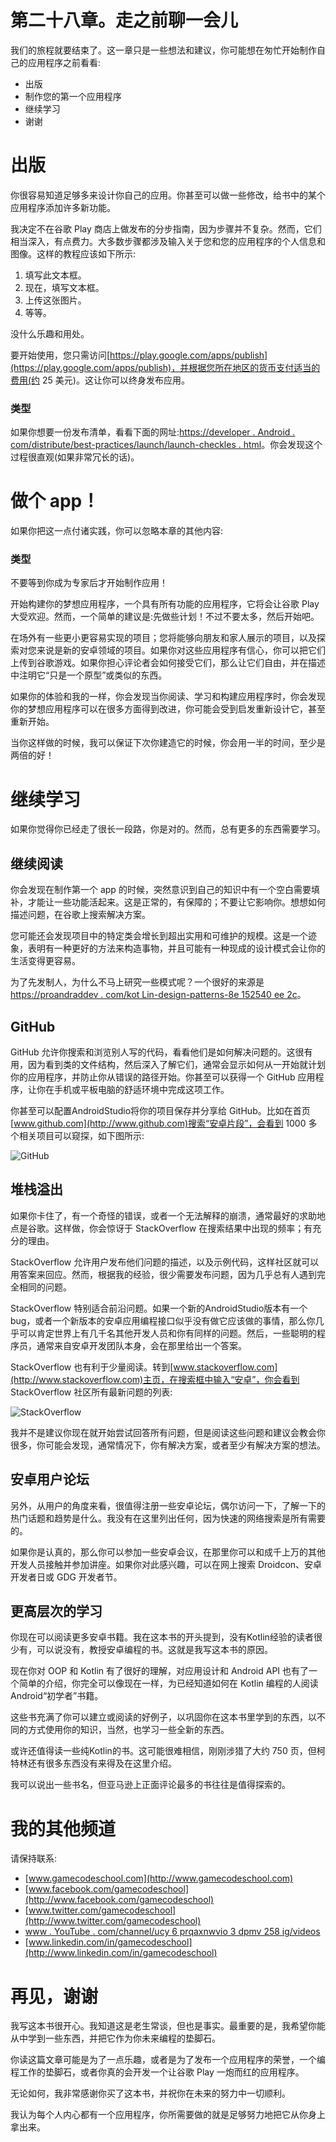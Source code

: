 # 第二十八章。走之前聊一会儿

我们的旅程就要结束了。这一章只是一些想法和建议，你可能想在匆忙开始制作自己的应用程序之前看看:

*   出版
*   制作您的第一个应用程序
*   继续学习
*   谢谢

# 出版

你很容易知道足够多来设计你自己的应用。你甚至可以做一些修改，给书中的某个应用程序添加许多新功能。

我决定不在谷歌 Play 商店上做发布的分步指南，因为步骤并不复杂。然而，它们相当深入，有点费力。大多数步骤都涉及输入关于您和您的应用程序的个人信息和图像。这样的教程应该如下所示:

1.  填写此文本框。
2.  现在，填写文本框。
3.  上传这张图片。
4.  等等。

没什么乐趣和用处。

要开始使用，您只需访问[https://play.google.com/apps/publish](https://play.google.com/apps/publish)，并根据您所在地区的货币支付适当的费用(约 25 美元)。这让你可以终身发布应用。

### 类型

如果你想要一份发布清单，看看下面的网址:[https://developer . Android . com/distribute/best-practices/launch/launch-checkles . html](https://developer.android.com/distribute/best-practices/launch/launch-checklist.html)。你会发现这个过程很直观(如果非常冗长的话)。

# 做个 app！

如果你把这一点付诸实践，你可以忽略本章的其他内容:

### 类型

不要等到你成为专家后才开始制作应用！

开始构建你的梦想应用程序，一个具有所有功能的应用程序，它将会让谷歌 Play 大受欢迎。然而，一个简单的建议是:先做些计划！不过不要太多，然后开始吧。

在场外有一些更小更容易实现的项目；您将能够向朋友和家人展示的项目，以及探索对您来说是新的安卓领域的项目。如果你对这些应用程序有信心，你可以把它们上传到谷歌游戏。如果你担心评论者会如何接受它们，那么让它们自由，并在描述中注明它“只是一个原型”或类似的东西。

如果你的体验和我的一样，你会发现当你阅读、学习和构建应用程序时，你会发现你的梦想应用程序可以在很多方面得到改进，你可能会受到启发重新设计它，甚至重新开始。

当你这样做的时候，我可以保证下次你建造它的时候，你会用一半的时间，至少是两倍的好！

# 继续学习

如果你觉得你已经走了很长一段路，你是对的。然而，总有更多的东西需要学习。

## 继续阅读

你会发现在制作第一个 app 的时候，突然意识到自己的知识中有一个空白需要填补，才能让一些功能活起来。这是正常的，有保障的；不要让它影响你。想想如何描述问题，在谷歌上搜索解决方案。

您可能还会发现项目中的特定类会增长到超出实用和可维护的规模。这是一个迹象，表明有一种更好的方法来构造事物，并且可能有一种现成的设计模式会让你的生活变得更容易。

为了先发制人，为什么不马上研究一些模式呢？一个很好的来源是[https://proandraddev . com/kot Lin-design-patterns-8e 152540 ee 2c](https://proandroiddev.com/kotlin-design-patterns-8e152540ee2c)。

## GitHub

GitHub 允许你搜索和浏览别人写的代码，看看他们是如何解决问题的。这很有用，因为看到类的文件结构，然后深入了解它们，通常会显示如何从一开始就计划你的应用程序，并防止你从错误的路径开始。你甚至可以获得一个 GitHub 应用程序，让你在手机或平板电脑的舒适环境中完成这项工作。

你甚至可以配置AndroidStudio将你的项目保存并分享给 GitHub。比如在首页[www.github.com](http://www.github.com)搜索“安卓片段”，会看到 1000 多个相关项目可以窥探，如下图所示:

![GitHub](img/B12806_28_01.jpg)

## 堆栈溢出

如果你卡住了，有一个奇怪的错误，或者一个无法解释的崩溃，通常最好的求助地点是谷歌。这样做，你会惊讶于 StackOverflow 在搜索结果中出现的频率；有充分的理由。

StackOverflow 允许用户发布他们问题的描述，以及示例代码，这样社区就可以用答案来回应。然而，根据我的经验，很少需要发布问题，因为几乎总有人遇到完全相同的问题。

StackOverflow 特别适合前沿问题。如果一个新的AndroidStudio版本有一个 bug，或者一个新版本的安卓应用编程接口似乎没有做它应该做的事情，那么你几乎可以肯定世界上有几千名其他开发人员和你有同样的问题。然后，一些聪明的程序员，通常来自安卓开发团队本身，会在那里给出一个答案。

StackOverflow 也有利于少量阅读。转到[www.stackoverflow.com](http://www.stackoverflow.com)主页，在搜索框中输入“安卓”，你会看到 StackOverflow 社区所有最新问题的列表:

![StackOverflow](img/B12806_28_02.jpg)

我并不是建议你现在就开始尝试回答所有问题，但是阅读这些问题和建议会教会你很多，你可能会发现，通常情况下，你有解决方案，或者至少有解决方案的想法。

## 安卓用户论坛

另外，从用户的角度来看，很值得注册一些安卓论坛，偶尔访问一下，了解一下的热门话题和趋势是什么。我没有在这里列出任何，因为快速的网络搜索是所有需要的。

如果你是认真的，那么你可以参加一些安卓会议，在那里你可以和成千上万的其他开发人员接触并参加讲座。如果你对此感兴趣，可以在网上搜索 Droidcon、安卓开发者日或 GDG 开发者节。

## 更高层次的学习

你现在可以阅读更多安卓书籍。我在这本书的开头提到，没有Kotlin经验的读者很少有，可以说没有，教授安卓编程的书。这就是我写这本书的原因。

现在你对 OOP 和 Kotlin 有了很好的理解，对应用设计和 Android API 也有了一个简单的介绍，你完全可以像现在一样，为已经知道如何在 Kotlin 编程的人阅读 Android“初学者”书籍。

这些书充满了你可以建立或阅读的好例子，以巩固你在这本书里学到的东西，以不同的方式使用你的知识，当然，也学习一些全新的东西。

或许还值得读一些纯Kotlin的书。这可能很难相信，刚刚涉猎了大约 750 页，但柯特林还有很多东西没有来得及在这里介绍。

我可以说出一些书名，但亚马逊上正面评论最多的书往往是值得探索的。

# 我的其他频道

请保持联系:

*   [www.gamecodeschool.com](http://www.gamecodeschool.com)
*   [www.facebook.com/gamecodeschool](http://www.facebook.com/gamecodeschool)
*   [www.twitter.com/gamecodeschool](http://www.twitter.com/gamecodeschool)
*   [www . YouTube . com/channel/ucy 6 prqaxnwvio 3 dpmv 258 ig/videos](http://www.youtube.com/channel/UCY6pRQAXnwviO3dpmV258Ig/videos)
*   [www.linkedin.com/in/gamecodeschool](http://www.linkedin.com/in/gamecodeschool)

# 再见，谢谢

我写这本书很开心。我知道这是老生常谈，但也是事实。最重要的是，我希望你能从中学到一些东西，并把它作为你未来编程的垫脚石。

你读这篇文章可能是为了一点乐趣，或者是为了发布一个应用程序的荣誉，一个编程工作的垫脚石，或者你真的会开发一个让谷歌 Play 一炮而红的应用程序。

无论如何，我非常感谢你买了这本书，并祝你在未来的努力中一切顺利。

我认为每个人内心都有一个应用程序，你所需要做的就是足够努力地把它从你身上拿出来。